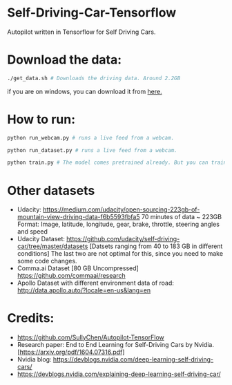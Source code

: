 # Self-Driving-Car-Tensorflow
Autopilot written in Tensorflow for Self Driving Cars. 
# Download the data:
```sh 
./get_data.sh # Downloads the driving data. Around 2.2GB
```
if you are on windows, you can download it from [here.](https://drive.google.com/file/d/0B-KJCaaF7elleG1RbzVPZWV4Tlk/view)

# How to run:
```sh 
python run_webcam.py # runs a live feed from a webcam.
```
```sh 
python run_dataset.py # runs a live feed from a webcam.
```

```sh 
python train.py # The model comes pretrained already. But you can train if you want to. GTX 1070 needed around an hour.
```

# Other datasets
- Udacity: https://medium.com/udacity/open-sourcing-223gb-of-mountain-view-driving-data-f6b5593fbfa5
70 minutes of data ~ 223GB
Format: Image, latitude, longitude, gear, brake, throttle, steering angles and speed
- Udacity Dataset: https://github.com/udacity/self-driving-car/tree/master/datasets [Datsets ranging from 40 to 183 GB in different conditions]
The last two are not optimal for this, since you need to make some code changes. 
- Comma.ai Dataset [80 GB Uncompressed] https://github.com/commaai/research
- Apollo Dataset with different environment data of road: http://data.apollo.auto/?locale=en-us&lang=en


# Credits:
- https://github.com/SullyChen/Autopilot-TensorFlow
- Research paper: End to End Learning for Self-Driving Cars by Nvidia. [https://arxiv.org/pdf/1604.07316.pdf]
- Nvidia blog: https://devblogs.nvidia.com/deep-learning-self-driving-cars/ 
- https://devblogs.nvidia.com/explaining-deep-learning-self-driving-car/
